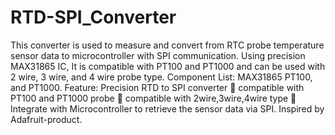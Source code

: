 # RTD-SPI_Converter
This converter is used to measure and convert from RTC probe temperature sensor data to microcontroller with SPI communication. Using precision MAX31865 IC, It is compatible with PT100 and PT1000 and can be used with 2 wire, 3 wire, and 4 wire probe type.
Component List: MAX31865 PT100, and PT1000.
Feature: Precision RTD to SPI converter  compatible with PT100 and PT1000 probe  compatible with 2wire,3wire,4wire type  Integrate with Microcontroller to retrieve the sensor data via SPI.
Inspired by Adafruit-product.
